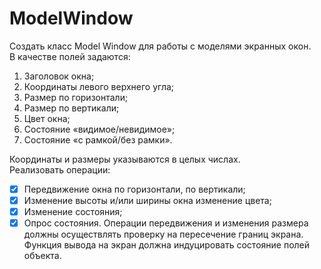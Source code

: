# ModelWindow
Создать класс Model Window для работы с моделями экранных окон.  
В качестве полей задаются: 
1. Заголовок окна;  
2. Координаты левого верхнего угла;
3. Размер по горизонтали;
4. Размер по вертикали;
5. Цвет окна;
6. Состояние «видимое/невидимое»;  
7. Состояние «с рамкой/без рамки».  

Координаты и размеры указываются в целых числах.  
Реализовать операции: 
  - [X] Передвижение окна по горизонтали, по вертикали; 
  - [X] Изменение высоты и/или ширины окна изменение цвета; 
  - [X] Изменение состояния; 
  - [X] Опрос состояния.
 Операции передвижения и изменения размера должны осуществлять проверку на пересечение границ экрана. 
 Функция вывода на экран должна индуцировать состояние полей объекта.
